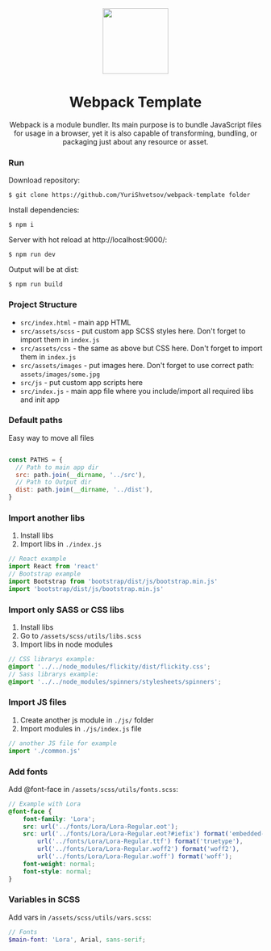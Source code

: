 <div align="center">
  <img width="130" height="130" src="https://webpack.js.org/assets/icon-square-big.svg">
  <h1>Webpack Template</h1>
  <p>
    Webpack is a module bundler. Its main purpose is to bundle JavaScript files for usage in a browser, yet it is also capable of transforming, bundling, or packaging just about any resource or asset.
  </p>
</div>


### Run

Download repository:

    $ git clone https://github.com/YuriShvetsov/webpack-template folder

Install dependencies:

    $ npm i

Server with hot reload at http://localhost:9000/:

    $ npm run dev

Output will be at dist:

    $ npm run build



### Project Structure

* `src/index.html` - main app HTML
* `src/assets/scss` - put custom app SCSS styles here. Don't forget to import them in `index.js`
* `src/assets/css` - the same as above but CSS here. Don't forget to import them in `index.js`
* `src/assets/images` - put images here. Don't forget to use correct path: `assets/images/some.jpg`
* `src/js` - put custom app scripts here
* `src/index.js` - main app file where you include/import all required libs and init app

### Default paths

Easy way to move all files

``` js

const PATHS = {
  // Path to main app dir
  src: path.join(__dirname, '../src'),
  // Path to Output dir
  dist: path.join(__dirname, '../dist'),
}
```

### Import another libs

1. Install libs
2. Import libs in `./index.js`

``` js
// React example
import React from 'react'
// Bootstrap example
import Bootstrap from 'bootstrap/dist/js/bootstrap.min.js'
import 'bootstrap/dist/js/bootstrap.min.js'
```

### Import only SASS or CSS libs

1. Install libs
2. Go to `/assets/scss/utils/libs.scss`
3. Import libs in node modules

``` scss
// CSS librarys example:
@import '../../node_modules/flickity/dist/flickity.css';
// Sass librarys example:
@import '../../node_modules/spinners/stylesheets/spinners';
```

### Import JS files

1. Create another js module in `./js/` folder
2. Import modules in `./js/index.js` file

``` js
// another JS file for example
import './common.js'
```

### Add fonts
Add @font-face in `/assets/scss/utils/fonts.scss`:

``` scss
// Example with Lora
@font-face {
    font-family: 'Lora';
    src: url('../fonts/Lora/Lora-Regular.eot');
    src: url('../fonts/Lora/Lora-Regular.eot?#iefix') format('embedded-opentype'),
        url('../fonts/Lora/Lora-Regular.ttf') format('truetype'),
        url('../fonts/Lora/Lora-Regular.woff2') format('woff2'),
        url('../fonts/Lora/Lora-Regular.woff') format('woff');
    font-weight: normal;
    font-style: normal;
}
```

### Variables in SCSS

Add vars in `/assets/scss/utils/vars.scss`:

``` scss
// Fonts
$main-font: 'Lora', Arial, sans-serif;
```